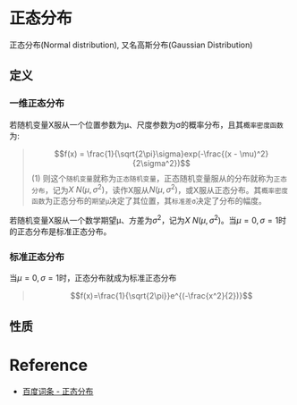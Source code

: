 # 正态分布

正态分布(Normal distribution), 又名高斯分布(Gaussian Distribution)

## 定义

### 一维正态分布

若随机变量X服从一个位置参数为μ、尺度参数为σ的概率分布，且其`概率密度函数`为:
>$$f(x) = \frac{1}{\sqrt{2\pi}\sigma}exp(-\frac{(x - \mu)^2}{2\sigma^2})$$(1)
则这个`随机变量`就称为`正态随机变量`，正态随机变量服从的分布就称为`正态分布`，记为$X ~ N(μ, σ^2)$，读作X服从$N(μ, σ^2)$，或X服从正态分布。其`概率密度函数`为正态分布的`期望μ`决定了其位置，其`标准差σ`决定了分布的幅度。

若随机变量X服从一个数学期望μ、方差为$σ^2$，记为$X ~ N(μ, σ^2)$。当$μ=0, σ=1$时的正态分布是标准正态分布。

### 标准正态分布

当$\mu = 0, \sigma=1$时，正态分布就成为标准正态分布
> $$f(x)=\frac{1}{\sqrt{2\pi}}e^{(-\frac{x^2}{2})}$$

## 性质


# Reference

- [百度词条 - 正态分布](https://baike.baidu.com/item/%E6%AD%A3%E6%80%81%E5%88%86%E5%B8%83/829892?fr=aladdin)
